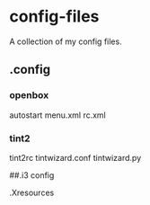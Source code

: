 # config-files
A collection of my config files.

## .config
### openbox
autostart
menu.xml
rc.xml
### tint2
tint2rc
tintwizard.conf
tintwizard.py

##.i3
config

.Xresources
